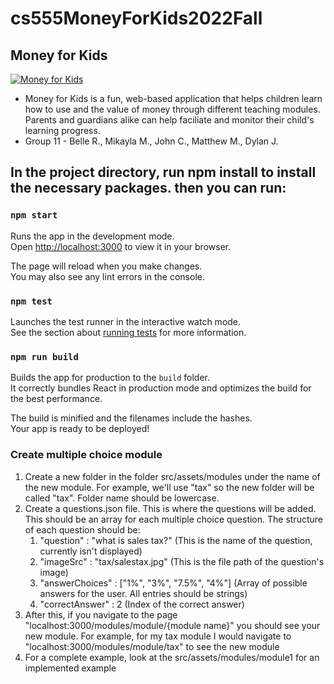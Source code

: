 # cs555MoneyForKids2022Fall

## Money for Kids  
[![Money for Kids](https://circleci.com/gh/verdetea22/cs555MoneyForKids2022Fall.svg?style=svg)](https://github.com/verdetea22/cs555MoneyForKids2022Fall)
- Money for Kids is a fun, web-based application that helps children learn how to use and the value of money through different teaching modules. Parents and guardians alike can help faciliate and monitor their child's learning progress. 
- Group 11 - Belle R., Mikayla M., John C., Matthew M., Dylan J. 

## In the project directory, run npm install to install the necessary packages. then you can run:

### `npm start`

Runs the app in the development mode.\
Open [http://localhost:3000](http://localhost:3000) to view it in your browser.

The page will reload when you make changes.\
You may also see any lint errors in the console.

### `npm test`

Launches the test runner in the interactive watch mode.\
See the section about [running tests](https://facebook.github.io/create-react-app/docs/running-tests) for more information.

### `npm run build`

Builds the app for production to the `build` folder.\
It correctly bundles React in production mode and optimizes the build for the best performance.

The build is minified and the filenames include the hashes.\
Your app is ready to be deployed!

### Create multiple choice module
1. Create a new folder in the folder src/assets/modules under the name of the new module. For example, we'll use "tax" so the new folder will be called "tax". Folder name should be lowercase.
2. Create a questions.json file. This is where the questions will be added. This should be an array for each multiple choice question. The structure of each question should be:
    1. "question" : "what is sales tax?" (This is the name of the question, currently isn't displayed)
    2. "imageSrc" : "tax/salestax.jpg" (This is the file path of the question's image)
    3. "answerChoices" : ["1%", "3%", "7.5%", "4%"] (Array of possible answers for the user. All entries should be strings)
    4. "correctAnswer" : 2 (Index of the correct answer)
3. After this, if you navigate to the page "localhost:3000/modules/module/{module name}" you should see your new module. For example, for my tax module I would navigate to "localhost:3000/modules/module/tax" to see the new module
4. For a complete example, look at the src/assets/modules/module1 for an implemented example
